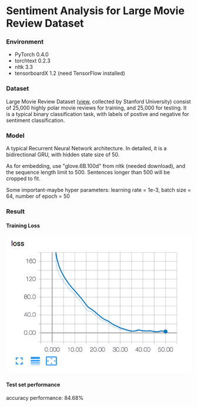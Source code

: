 # Sentiment Analysis for Large Movie Review Dataset

### Environment

- PyTorch 0.4.0
- torchtext 0.2.3
- nltk 3.3
- tensorboardX 1.2 (need TensorFlow installed)

### Dataset

Large Movie Review Dataset ([view](http://ai.stanford.edu/~amaas/data/sentiment/), collected by Stanford University) consist of 25,000 highly polar movie reviews for training, and 25,000 for testing. It is a typical binary classification task, with labels of postive and negative for sentiment classification.

### Model

A typical Recurrent Neural Network architecture. In detailed, it is a bidirectional GRU, with hidden state size of 50. 

As for embedding, use "glove.6B.100d" from nltk (needed download), and the sequence length limit to 500. Sentences longer than 500 will be cropped to fit.

Some important-maybe hyper parameters: learning rate = 1e-3, batch size = 64, number of epoch = 50

### Result

#### Training Loss

![training_loss](./loss.png)

#### Test set performance

accuracy performance: 84.68%
